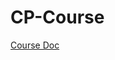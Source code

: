 # CP-Course

[Course Doc](https://docs.google.com/document/d/1Hn44UxL9lZWGj-7YtyBQzw10e2CVSfC6IjnQcKDPCmg/edit#)